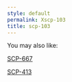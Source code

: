 ```yaml
---
style: default
permalink: Xscp-103
title: scp-103
---
```

You may also like:

[SCP-667](http://scp-wiki.net/scp-667)

[SCP-413](http://scp-wiki.net/scp-413)
